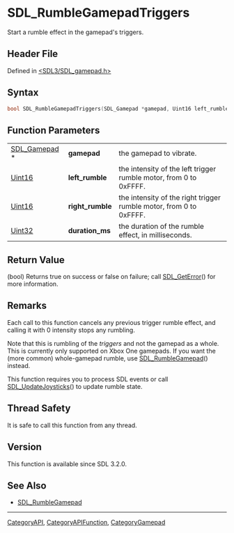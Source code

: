 # SDL_RumbleGamepadTriggers

Start a rumble effect in the gamepad's triggers.

## Header File

Defined in [<SDL3/SDL_gamepad.h>](https://github.com/libsdl-org/SDL/blob/main/include/SDL3/SDL_gamepad.h)

## Syntax

```c
bool SDL_RumbleGamepadTriggers(SDL_Gamepad *gamepad, Uint16 left_rumble, Uint16 right_rumble, Uint32 duration_ms);
```

## Function Parameters

|                              |                  |                                                                    |
| ---------------------------- | ---------------- | ------------------------------------------------------------------ |
| [SDL_Gamepad](SDL_Gamepad) * | **gamepad**      | the gamepad to vibrate.                                            |
| [Uint16](Uint16)             | **left_rumble**  | the intensity of the left trigger rumble motor, from 0 to 0xFFFF.  |
| [Uint16](Uint16)             | **right_rumble** | the intensity of the right trigger rumble motor, from 0 to 0xFFFF. |
| [Uint32](Uint32)             | **duration_ms**  | the duration of the rumble effect, in milliseconds.                |

## Return Value

(bool) Returns true on success or false on failure; call
[SDL_GetError](SDL_GetError)() for more information.

## Remarks

Each call to this function cancels any previous trigger rumble effect, and
calling it with 0 intensity stops any rumbling.

Note that this is rumbling of the _triggers_ and not the gamepad as a
whole. This is currently only supported on Xbox One gamepads. If you want
the (more common) whole-gamepad rumble, use
[SDL_RumbleGamepad](SDL_RumbleGamepad)() instead.

This function requires you to process SDL events or call
[SDL_UpdateJoysticks](SDL_UpdateJoysticks)() to update rumble state.

## Thread Safety

It is safe to call this function from any thread.

## Version

This function is available since SDL 3.2.0.

## See Also

- [SDL_RumbleGamepad](SDL_RumbleGamepad)

----
[CategoryAPI](CategoryAPI), [CategoryAPIFunction](CategoryAPIFunction), [CategoryGamepad](CategoryGamepad)


